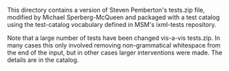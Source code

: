 This directory contains a version of Steven Pemberton's tests.zip
file, modified by Michael Sperberg-McQueen and packaged with a test
catalog using the test-catalog vocabulary defined in MSM's ixml-tests
repository.

Note that a large number of tests have been changed vis-a-vis
tests.zip.  In many cases this only involved removing non-grammatical
whitespace from the end of the input, but in other cases larger
interventions were made.  The details are in the catalog.
